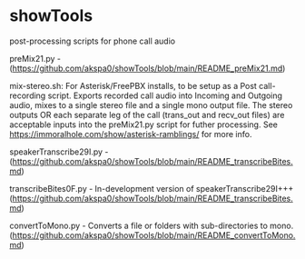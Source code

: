 # showTools
post-processing scripts for phone call audio

preMix21.py - (https://github.com/akspa0/showTools/blob/main/README_preMix21.md)

mix-stereo.sh: For Asterisk/FreePBX installs, to be setup as a Post call-recording script. Exports recorded call audio into Incoming and Outgoing audio, mixes to a single stereo file and a single mono output file. The stereo outputs OR each separate leg of the call (trans_out and recv_out files) are acceptable inputs into the preMix21.py script for futher processing. See https://immoralhole.com/show/asterisk-ramblings/ for more info.


speakerTranscribe29I.py - (https://github.com/akspa0/showTools/blob/main/README_transcribeBites.md)


transcribeBites0F.py - In-development version of speakerTranscribe29I+++ (https://github.com/akspa0/showTools/blob/main/README_transcribeBites.md)

convertToMono.py - Converts a file or folders with sub-directories to mono. (https://github.com/akspa0/showTools/blob/main/README_convertToMono.md)
